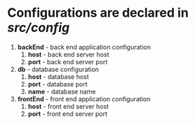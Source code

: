 # Configurations are declared in _src/config_
1. **backEnd** - back end application configuration
    1. **host** - back end server host
    1. **port** - back end server port
1. **db** - database configuration
    1. **host** - database host
    1. **port** - database port
    1. **name** - database name
1. **frontEnd** - front end application configuration
    1. **host** - front end server host
    1. **port** - front end server port    
